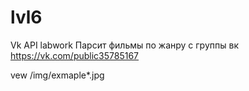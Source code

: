 # lvl6
Vk API labwork
Парсит фильмы по жанру с группы вк https://vk.com/public35785167

vew /img/exmaple*.jpg
